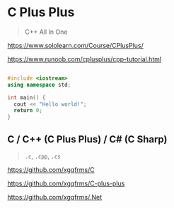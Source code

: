 # C Plus Plus

> C++ All In One


https://www.sololearn.com/Course/CPlusPlus/

https://www.runoob.com/cplusplus/cpp-tutorial.html


```cpp

#include <iostream>
using namespace std;

int main() {
  cout << "Hello world!";
  return 0;
}

```



## C / C++ (C Plus Plus) / C# (C Sharp)

> `.c`, `.cpp`, `.cs`

https://github.com/xgqfrms/C

https://github.com/xgqfrms/C-plus-plus

https://github.com/xgqfrms/.Net
